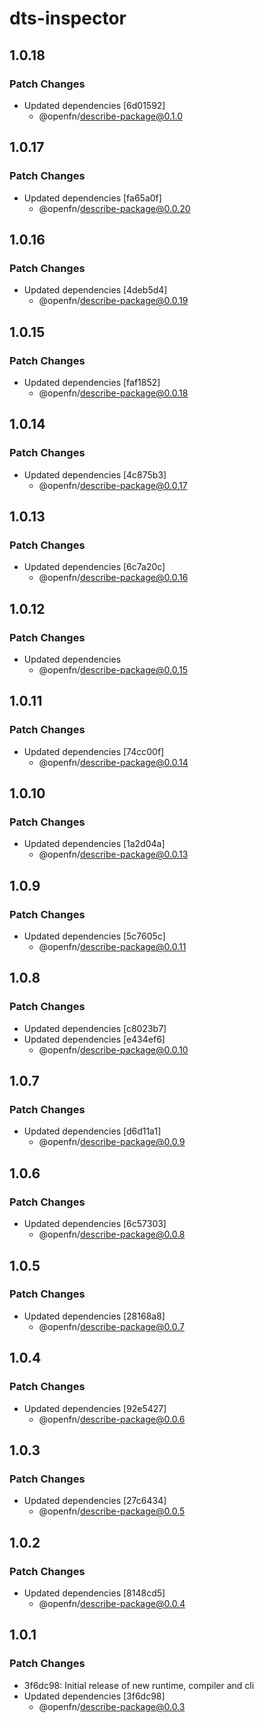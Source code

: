 # dts-inspector

## 1.0.18

### Patch Changes

- Updated dependencies [6d01592]
  - @openfn/describe-package@0.1.0

## 1.0.17

### Patch Changes

- Updated dependencies [fa65a0f]
  - @openfn/describe-package@0.0.20

## 1.0.16

### Patch Changes

- Updated dependencies [4deb5d4]
  - @openfn/describe-package@0.0.19

## 1.0.15

### Patch Changes

- Updated dependencies [faf1852]
  - @openfn/describe-package@0.0.18

## 1.0.14

### Patch Changes

- Updated dependencies [4c875b3]
  - @openfn/describe-package@0.0.17

## 1.0.13

### Patch Changes

- Updated dependencies [6c7a20c]
  - @openfn/describe-package@0.0.16

## 1.0.12

### Patch Changes

- Updated dependencies
  - @openfn/describe-package@0.0.15

## 1.0.11

### Patch Changes

- Updated dependencies [74cc00f]
  - @openfn/describe-package@0.0.14

## 1.0.10

### Patch Changes

- Updated dependencies [1a2d04a]
  - @openfn/describe-package@0.0.13

## 1.0.9

### Patch Changes

- Updated dependencies [5c7605c]
  - @openfn/describe-package@0.0.11

## 1.0.8

### Patch Changes

- Updated dependencies [c8023b7]
- Updated dependencies [e434ef6]
  - @openfn/describe-package@0.0.10

## 1.0.7

### Patch Changes

- Updated dependencies [d6d11a1]
  - @openfn/describe-package@0.0.9

## 1.0.6

### Patch Changes

- Updated dependencies [6c57303]
  - @openfn/describe-package@0.0.8

## 1.0.5

### Patch Changes

- Updated dependencies [28168a8]
  - @openfn/describe-package@0.0.7

## 1.0.4

### Patch Changes

- Updated dependencies [92e5427]
  - @openfn/describe-package@0.0.6

## 1.0.3

### Patch Changes

- Updated dependencies [27c6434]
  - @openfn/describe-package@0.0.5

## 1.0.2

### Patch Changes

- Updated dependencies [8148cd5]
  - @openfn/describe-package@0.0.4

## 1.0.1

### Patch Changes

- 3f6dc98: Initial release of new runtime, compiler and cli
- Updated dependencies [3f6dc98]
  - @openfn/describe-package@0.0.3
